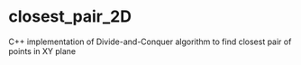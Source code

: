 closest_pair_2D
===============

C++ implementation of Divide-and-Conquer algorithm to find closest pair of points in XY plane
